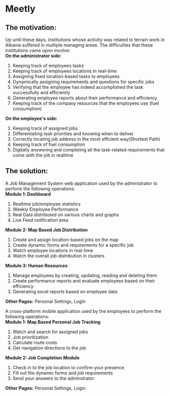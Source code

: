 # Meetly

<h2><strong>The motivation:</strong></h2>
  Up until these days, institutions whose activity was related to terrain work in Albania suffered in multiple managing areas. 
  The difficulties that these institutions came upon involve:
   <br><strong>On the administrator side:</strong>
    <ol>
      <li>Keeping track of employees tasks</li>
      <li>Keeping track of employees locations in real-time</li>
      <li>Assigning fixed location-based tasks to employees</li>
      <li>Dynamically assigning requirements and questions for specific jobs</li>
      <li>Verifying that the employee has indeed accomplished the task successfully and efficiently</li>
      <li>Generating employee reports about their performance and efficiency</li>
      <li>Keeping track of the company resources that the employees use (fuel consumption) </li>
    </ol>

  <strong>On the employee's side:</strong>
    <ol>
      <li>Keeping track of assigned jobs</li>
      <li>Differentiating task priorities and knowing when to deliver</li>
      <li>Correctly locating job address in the most efficient way(Shortest Path)</li>
      <li>Keeping track of fuel consumption</li>
      <li>Digitally answering and completing all the task-related requirements that come with the job in realtime</li>
    </ol>


<h2><strong>The solution:</strong></h2>
  A Job Management System web application used by the administrator to perform the following operations:
    <br><strong>Module 1: Dashboard</strong><br>
      <ol>
        <li>Realtime job/employee statistics</li>
        <li>Weekly Employee Performance</li>
        <li>Real Data distributed on various charts and graphs</li>
        <li>Live Feed notification area</li>
      </ol>
      
   <strong>Module 2: Map Based Job Distribution</strong>
      <ol>
        <li>Create and assign location-based jobs on the map</li>
        <li>Create dynamic forms and requirements for a specific job</li>
        <li>Watch employee locations in real-time</li>
        <li>Watch the overall job distribution in clusters</li>
      </ol>
     
   <strong>Module 3: Human Resources</strong>
      <ol>
        <li>Manage employees by creating, updating, reading and deleting them</li>
        <li>Create performance reports and evaluate employees based on their efficiency</li>
        <li>Generating excel reports based on employee data</li>
      </ol>
   
   <strong>Other Pages:</strong> Personal Settings, Login      
      
      
 A cross-platform mobile application used by the employees to perform the following operations:
  <br><strong>Module 1: Map Based Personal Job Tracking</strong><br>
    <ol>
      <li>Watch and search for assigned jobs</li>
      <li>Job prioritization</li>
      <li>Calculate route costs</li>
      <li>Get navigation directions to the job</li>
    </ol>
      
   <strong>Module 2: Job Completion Module</strong>  
      <ol>
        <li>Check in to the job location to confirm your presence</li>
        <li>Fill out the dynamic forms and job requirements</li>
        <li>Send your answers to the adminstrator</li>
      </ol>
   
   <strong>Other Pages:</strong> Personal Settings, Login      
  
